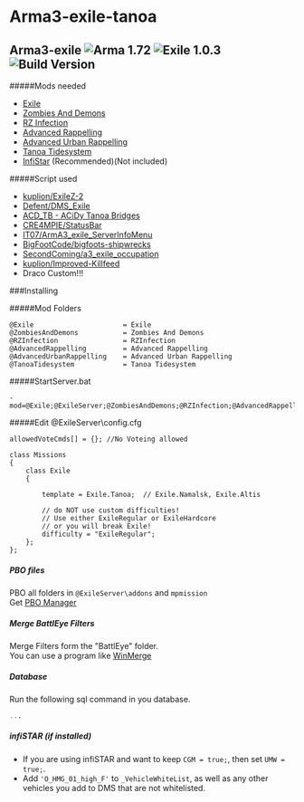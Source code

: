 # Arma3-exile-tanoa
## Arma3-exile ![Arma 1.72](https://img.shields.io/badge/Arma-1.72-blue.svg?style=plastic) ![Exile 1.0.3](https://img.shields.io/badge/Exile-1.0.3-C72651.svg?style=plastic) ![Build Version](https://img.shields.io/badge/Build_Version-1.1.1-green.svg?style=plastic)


#####Mods needed

* [Exile](http://www.exilemod.com/)
* [Zombies And Demons](http://steamcommunity.com/sharedfiles/filedetails/?id=501966277)
* [RZ Infection](http://steamcommunity.com/sharedfiles/filedetails/?id=614815221)
* [Advanced Rappelling](https://steamcommunity.com/sharedfiles/filedetails/?id=713709341)
* [Advanced Urban Rappelling](https://steamcommunity.com/sharedfiles/filedetails/?id=730310357)
* [Tanoa Tidesystem](https://steamcommunity.com/sharedfiles/filedetails/?id=914112746)
* [InfiStar](http://infistar.de) (Recommended)(Not included)

#####Script used

* [kuplion/ExileZ-2](https://github.com/kuplion/ExileZ-Mod)
* [Defent/DMS_Exile](https://github.com/Defent/DMS_Exile)
* [ACD_TB - ACiDy Tanoa Bridges](https://github.com/d4n1ch/acd_TB)
* [CRE4MPIE/StatusBar](https://github.com/CRE4MPIE/StatusBar)
* [IT07/ArmA3_exile_ServerInfoMenu](https://github.com/IT07/ArmA3_exile_ServerInfoMenu)
* [BigFootCode/bigfoots-shipwrecks](https://github.com/bigfootcode/bigfoots-shipwrecks)
* [SecondComing/a3_exile_occupation](https://github.com/secondcoming/a3_exile_occupation)
* [kuplion/Improved-Killfeed](https://github.com/kuplion/Improved-Killfeed)
* Draco Custom!!!

###Installing

#####Mod Folders
```
@Exile						= Exile
@ZombiesAndDemons			= Zombies And Demons
@RZInfection				= RZInfection
@AdvancedRappelling			= Advanced Rappelling
@AdvancedUrbanRappelling	= Advanced Urban Rappelling
@TanoaTidesystem 			= Tanoa Tidesystem
```

#####StartServer.bat
```
-mod=@Exile;@ExileServer;@ZombiesAndDemons;@RZInfection;@AdvancedRappelling;@AdvancedUrbanRappelling;@TanoaTidesystem;
```

#####Edit @ExileServer\config.cfg
```
allowedVoteCmds[] = {}; //No Voteing allowed

class Missions
{
	class Exile
	{

		template = Exile.Tanoa;  // Exile.Namalsk, Exile.Altis
		
		// do NOT use custom difficulties!
		// Use either ExileRegular or ExileHardcore
		// or you will break Exile!
		difficulty = "ExileRegular";
	}; 
};
```

##### PBO  files
PBO all folders in ```@ExileServer\addons``` and ```mpmission```  
Get [PBO Manager](http://www.armaholic.com/page.php?id=16369)

##### Merge BattlEye Filters
Merge Filters form the "BattlEye" folder.  
You can use a program like [WinMerge](http://winmerge.org/)

##### Database
Run the following sql command in you database. 
```sql
...
```

##### infiSTAR (if installed)
* If you are using infiSTAR and want to keep ```CGM = true;```, then set ```UMW = true;```.
* Add ```'O_HMG_01_high_F'``` to ```_VehicleWhiteList```, as well as any other vehicles you add to DMS that are not whitelisted.

